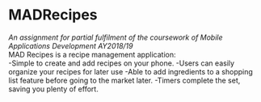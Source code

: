 # MADRecipes
*An assignment for partial fulfilment of the coursework of Mobile Applications Development AY2018/19*  
MAD Recipes is a recipe management application:  
-Simple to create and add recipes on your phone.
-Users can easily organize your recipes for later use 
-Able to add ingredients to a shopping list feature before going to the market later. 
-Timers complete the set, saving you plenty of effort.
